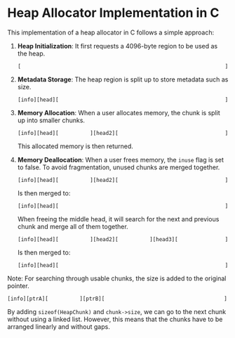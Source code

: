 # Heap Allocator Implementation in C

This implementation of a heap allocator in C follows a simple approach:

1. **Heap Initialization**:
   It first requests a 4096-byte region to be used as the heap.

   ```
   [                                                                 ]
   ```

2. **Metadata Storage**:
   The heap region is split up to store metadata such as size.

   ```
   [info][head][                                                     ]
   ```

3. **Memory Allocation**:
   When a user allocates memory, the chunk is split up into smaller chunks.

   ```
   [info][head][          ][head2][                                  ]
   ```

   This allocated memory is then returned.

4. **Memory Deallocation**:
   When a user frees memory, the `inuse` flag is set to false. To avoid fragmentation, unused chunks are merged together.

   ```
   [info][head][          ][head2][                                  ]
   ```

   Is then merged to:

   ```
   [info][head][                                                     ]
   ```

   When freeing the middle head, it will search for the next and previous chunk and merge all of them together.

   ```
   [info][head][          ][head2][          ][head3][               ]
   ```

   Is then merged to:

   ```
   [info][head][                                                     ]
   ```

Note: For searching through usable chunks, the size is added to the original pointer.

```
[info][ptrA][          ][ptrB][                                      ]
```

By adding `sizeof(HeapChunk)` and `chunk->size`, we can go to the next chunk without using a linked list.
However, this means that the chunks have to be arranged linearly and without gaps.
